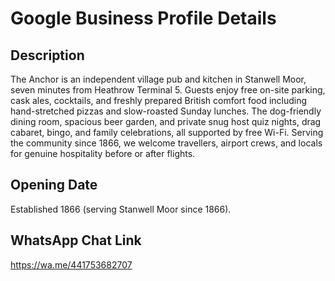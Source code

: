 # Google Business Profile Details

## Description
The Anchor is an independent village pub and kitchen in Stanwell Moor, seven minutes from Heathrow Terminal 5. Guests enjoy free on-site parking, cask ales, cocktails, and freshly prepared British comfort food including hand-stretched pizzas and slow-roasted Sunday lunches. The dog-friendly dining room, spacious beer garden, and private snug host quiz nights, drag cabaret, bingo, and family celebrations, all supported by free Wi-Fi. Serving the community since 1866, we welcome travellers, airport crews, and locals for genuine hospitality before or after flights.

## Opening Date
Established 1866 (serving Stanwell Moor since 1866).

## WhatsApp Chat Link
https://wa.me/441753682707
